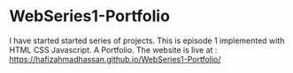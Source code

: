 # WebSeries1-Portfolio
I have started started series of projects. This is episode 1 implemented with HTML CSS Javascript. A Portfolio.
The website is live at : https://hafizahmadhassan.github.io/WebSeries1-Portfolio/
